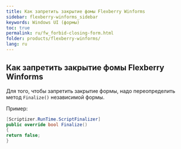 ```yaml
---
title: Как запретить закрытие фомы Flexberry Winforms
sidebar: flexberry-winforms_sidebar
keywords: Windows UI (формы)
toc: true
permalink: ru/fw_forbid-closing-form.html
folder: products/flexberry-winforms/
lang: ru
---
```


## Как запретить закрытие фомы Flexberry Winforms

Для того, чтобы запретить закрытие формы, надо переопределить метод `Finalize()` независимой формы.

Пример:

```csharp
[Scriptizer.RunTime.ScriptFinalizer]
public override bool Finalize()
{
return false;
}
```